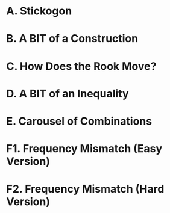 # A. Stickogon
# B. A BIT of a Construction
# C. How Does the Rook Move?
# D. A BIT of an Inequality
# E. Carousel of Combinations
# F1. Frequency Mismatch (Easy Version)
# F2. Frequency Mismatch (Hard Version)
#